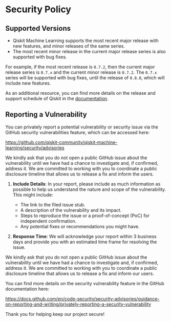 # Security Policy

## Supported Versions

- Qiskit Machine Learning supports the most recent major release with new features, and minor releases of the same series.
- The most recent minor release in the current major release series is also supported with bug fixes.

For example, if the most recent release is `0.7.2`, then the current major release series is `0.7.x` and the current minor release is `0.7.2`.
The `0.7.x` series will be supported with bug fixes, until the release of `0.8.0`, which will include new features.

As an additional resource, you can find more details on the release and support schedule of Qiskit in the [documentation](https://docs.quantum.ibm.com/start/install#release-schedule).

## Reporting a Vulnerability

You can privately report a potential vulnerability or security issue
via the GitHub security vulnerabilities feature, which can be accessed here:

https://github.com/qiskit-community/qiskit-machine-learning/security/advisories

We kindly ask that you do not open a public GitHub issue about the vulnerability until we have had a chance to 
investigate and, if confirmed, address it. We are committed to working with you to coordinate a public disclosure 
timeline that allows us to release a fix and inform the users.

1. **Include Details**: In your report, please include as much information as possible to help us understand the 
nature and scope of the vulnerability. This might include:
   - The link to the filed issue stub.
   - A description of the vulnerability and its impact.
   - Steps to reproduce the issue or a proof-of-concept (PoC) for independent confirmation.
   - Any potential fixes or recommendations you might have.

2. **Response Time**: We will acknowledge your report within 3 business days and provide you with an estimated time frame for resolving the issue.

We kindly ask that you do not open a public GitHub issue about the vulnerability until we have had a chance to 
investigate and, if confirmed, address it. We are committed to working with you to coordinate a public disclosure 
timeline that allows us to release a fix and inform our users.

You can find more details on the security vulnerability feature in the GitHub
documentation here:

https://docs.github.com/en/code-security/security-advisories/guidance-on-reporting-and-writing/privately-reporting-a-security-vulnerability

Thank you for helping keep our project secure! 
